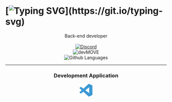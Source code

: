 
# [![Typing SVG](https://readme-typing-svg.herokuapp.com?color=080706&lines=Hi,+How+can+i+help+you+today+?)](https://git.io/typing-svg)
<p align="center">
Back-end developer
<br><br>
<a href="https://discord.com/users/982336501599830067" target="_blank">
<img width="45%" src="https://lanyard.cnrad.dev/api/257152789933719552?theme=dark&bg=151515&borderRadius=5px" alt="Discord"/>
</a>
<br>
                    <img src="https://github-readme-stats.vercel.app/api?username=winbwwE&show_icons=true&theme=dark&hide_border=true&layout=compact&include_all_commits=true&count_private=true,contribs" alt="devMOVE" />

<br>
        <img width="38%" src="https://github-readme-stats.vercel.app/api/top-langs?username=winbww&theme=dark&hide_border=true&layout=compact&langs_count=7" alt="Github Languages" />

</p>

<hr>

<h3 align="center">Development Application</h3>

<p align="center"> <a href="https://code.visualstudio.com" target="_blank" rel="noreferrer"> <img src="https://raw.githubusercontent.com/devicons/devicon/55609aa5bd817ff167afce0d965585c92040787a/icons/vscode/vscode-plain.svg" alt="vscode" width="40" 
</p>
 </a> </p>   

